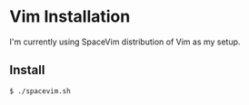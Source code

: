 # Vim Installation

I'm currently using SpaceVim distribution of Vim as my setup.

## Install

```sh
$ ./spacevim.sh
```

